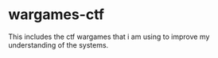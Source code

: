 # wargames-ctf
This includes the ctf wargames that i am using to improve my understanding of the systems.
